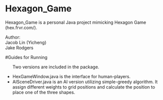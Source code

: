 # Hexagon_Game

Hexagon_Game is a personal Java project mimicking Hexagon Game (hex.frvr.com/).

Author:
<br>Jacob Lin (Yicheng)
<br>Jake Rodgers

#Guides for Running
<ul>
<p>Two versions are included in the package.<p>
<li>HexGameWindow.java is the interface for human-players.</li>
<li>AISceneDriver.java is an AI version utilizing simple-greedy algorithm. It assign different weights to grid positions and calculate the position to place one of the three shapes.</li>
</ul>
